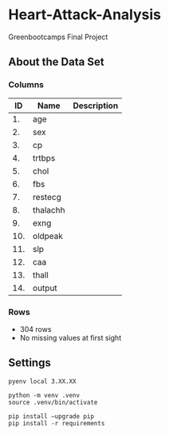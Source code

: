 # Heart-Attack-Analysis
Greenbootcamps Final Project

## About the Data Set
### Columns

| ID 	| Name 	| Description 	|
|----	|------	|-------------	|
| 1.    |age    |               |
| 2.   	|sex  	|             	|
| 3.   	|cp   	|             	|
| 4.   	|trtbps |             	|
| 5.   	|chol   |             	|
| 6.   	|fbs  	|             	|
| 7.   	|restecg|             	|
| 8.   	|thalachh|             	|
| 9.   	|exng   |             	|
| 10.  	|oldpeak|             	|
| 11.  	|slp    |             	|
| 12.  	|caa    |             	|
| 13.  	|thall  |             	|
| 14.  	|output |             	|

### Rows
* 304 rows
* No missing values at first sight

## Settings
````
pyenv local 3.XX.XX

python -m venv .venv
source .venv/bin/activate

pip install —upgrade pip
pip install -r requirements 
````
